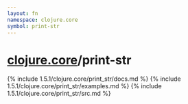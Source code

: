 ```yaml
---
layout: fn
namespace: clojure.core
symbol: print-str
---
```


# [clojure.core](../)/print-str

{% include 1.5.1/clojure.core/print_str/docs.md %}
{% include 1.5.1/clojure.core/print_str/examples.md %}
{% include 1.5.1/clojure.core/print_str/src.md %}


